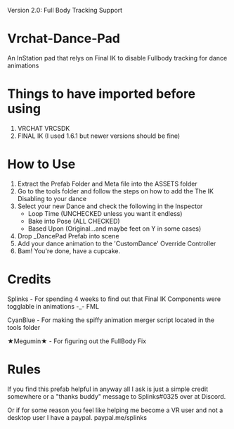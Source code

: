 Version 2.0:
Full Body Tracking Support




# Vrchat-Dance-Pad
An InStation pad that relys on Final IK to disable Fullbody tracking for dance animations

# Things to have imported before using
1. VRCHAT VRCSDK
2. FINAL IK (I used 1.6.1 but newer versions should be fine)


# How to Use
1. Extract the Prefab Folder and Meta file into the ASSETS folder
2. Go to the tools folder and follow the steps on how to add the The IK Disabling to your dance
3. Select your new Dance and check the following in the Inspector
	- Loop Time 		(UNCHECKED unless you want it endless)
	- Bake into Pose 	(ALL CHECKED)
	- Based Upon 		(Original...and maybe feet on Y in some cases)
2. Drop _DancePad Prefab into scene
3. Add your dance animation to the 'CustomDance' Override Controller
4. Bam! You're done, have a cupcake.



# Credits
Splinks 	- For spending 4 weeks to find out that Final IK Components were togglable in animations -_- FML

CyanBlue	- For making the spiffy animation merger script located in the tools folder

★Megumin★	- For figuring out the FullBody Fix


# Rules
If you find this prefab helpful in anyway all I ask is just a simple credit somewhere or a "thanks buddy" message to Splinks#0325 over at Discord. 

Or if for some reason you feel like helping me become a VR user and not a desktop user I have a paypal. 
paypal.me/splinks

